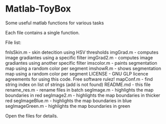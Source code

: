 # Matlab-ToyBox
Some useful matlab functions for various tasks

Each file contains a single function.

File list:

fnIsSkin.m - skin detecition using HSV thresholds
imgGrad.m - computes image gradiantes using a specific filter
imgGrad2.m - computes image gradiantes using another specific filter
imscolor.m - paints segmentation map using a random color per segment
imshowR.m - shows segmentation map using a random color per segment
LICENSE - GNU GLP licence agreements for using this code. Free software rulez!
mapConf.m - find string index on list of strings (add is not found)
README.md - this file
rename_res.m - rename files in batch
segImage.m - highlights the map boundaries in red
segImage2.m - highlights the map boundaries in thicker red
segImageBlue.m - highlights the map boundaries in blue
segImageGreen.m - highlights the map boundaries in green


Open the files for details.
